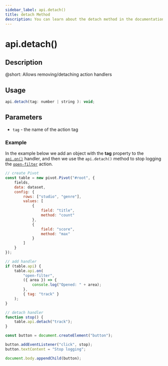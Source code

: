 ```yaml
---
sidebar_label: api.detach()
title: detach Method
description: You can learn about the detach method in the documentation of the DHTMLX JavaScript Pivot library. Browse developer guides and API reference, try out code examples and live demos, and download a free 30-day evaluation version of DHTMLX Pivot.
---
```


# api.detach()

## Description

@short: Allows removing/detaching action handlers

## Usage

~~~jsx
api.detach(tag: number | string ): void;
~~~

## Parameters

- `tag` - the name of the action tag

### Example

In the example below we add an object with the **tag** property to the [`api.on()`](/api/internal/on-method) handler, and then we use the `api.detach()` method to stop logging the [`open-filter`](/api/events/open-filter-event) action.

~~~jsx {31-34}
// create Pivot
const table = new pivot.Pivot("#root", {
    fields,
    data: dataset,
    config: {
        rows: ["studio", "genre"],
        values: [
            {
                field: "title",
                method: "count"
            },
            {
                field: "score",
                method: "max"
            }
        ]
    }
});

// add handler
if (table.api) {
    table.api.on(
        "open-filter",
        ({ area }) => {
            console.log("Opened: " + area);
        },
        { tag: "track" }
    );
}

// detach handler
function stop() {
    table.api.detach("track");
}

const button = document.createElement("button");

button.addEventListener("click", stop);
button.textContent = "Stop logging";

document.body.appendChild(button);
~~~
